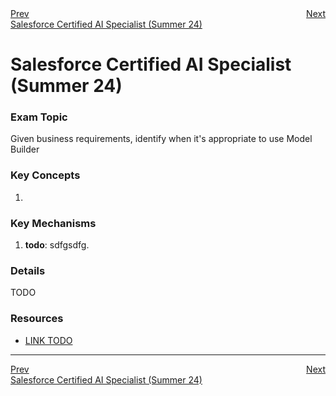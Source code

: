 <div style="display: flex; justify-content: space-between;">
  <span><a href="./4.4.md">Prev</a></span>
  <span><a href="./5.2.md">Next</a></span>
</div>
<span><a href="../README.md">Salesforce Certified AI Specialist (Summer 24)</a></span>

# Salesforce Certified AI Specialist (Summer 24)

### Exam Topic
Given business requirements, identify when it's appropriate to use Model Builder

### Key Concepts
1. []()

### Key Mechanisms
1. **todo**: sdfgsdfg.

### Details

TODO

### Resources
- [LINK TODO](URL)

<hr />
<div style="display: flex; justify-content: space-between;">
  <span><a href="./4.4.md">Prev</a></span>
  <span><a href="./5.2.md">Next</a></span>
</div>
<span><a href="../README.md">Salesforce Certified AI Specialist (Summer 24)</a></span>